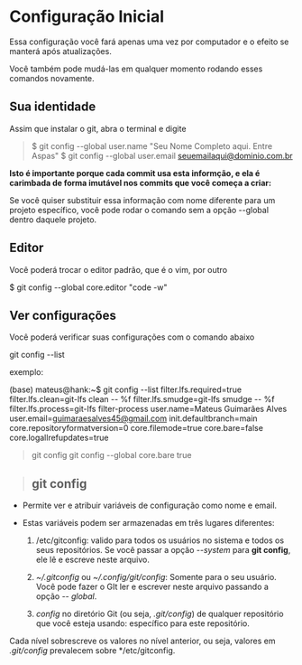 # Configuração Inicial

Essa configuração você fará apenas uma vez por computador e o efeito se manterá após atualizações.

Você também pode mudá-las em qualquer momento rodando esses comandos novamente.


## Sua identidade

Assim que instalar o git, abra o terminal e digite

> $ git config --global user.name "Seu Nome Completo aqui. Entre Aspas"
> $ git config --global user.email seuemailaqui@dominio.com.br

**Isto é importante porque cada commit usa esta informção, e ela é carimbada de forma imutável nos commits que você começa a criar:**


Se você quiser substituir essa informação com nome diferente para um projeto específico, você pode rodar o comando sem a opção --global dentro daquele projeto.


## Editor
Você poderá trocar o editor padrão, que é o vim, por outro

$ git config --global core.editor "code -w"


## Ver configurações
Você poderá verificar suas configurações com o comando abaixo

git config --list

exemplo:

(base) mateus@hank:~$ git config --list
filter.lfs.required=true
filter.lfs.clean=git-lfs clean -- %f
filter.lfs.smudge=git-lfs smudge -- %f
filter.lfs.process=git-lfs filter-process
user.name=Mateus Guimarães Alves
user.email=guimaraesalves45@gmail.com
init.defaultbranch=main
core.repositoryformatversion=0
core.filemode=true
core.bare=false
core.logallrefupdates=true

> git config git config --global core.bare true


> ## git config


* Permite ver e atribuir variáveis de configuração como nome e email.

* Estas variáveis podem ser armazenadas em três lugares diferentes:
	1. /etc/gitconfig: valido para todos os usuários no sistema e todos os seus repositórios. Se você passar  a opção *--system*  para **git config**, ele lê e escreve neste arquivo.

	2. *~/.gitconfig*  ou  *~/.config/git/config*: Somente para o seu usuário. Você pode fazer o GIt ler e escrever neste arquivo passando a opção *-- global*.

	3. *config* no diretório Git (ou seja, *.git/config*) de qualquer repositório que você esteja usando: específico para este repositório.

Cada nível sobrescreve os valores no nível anterior, ou seja, valores em *.git/config*  prevalecem sobre */etc/gitconfig.


































